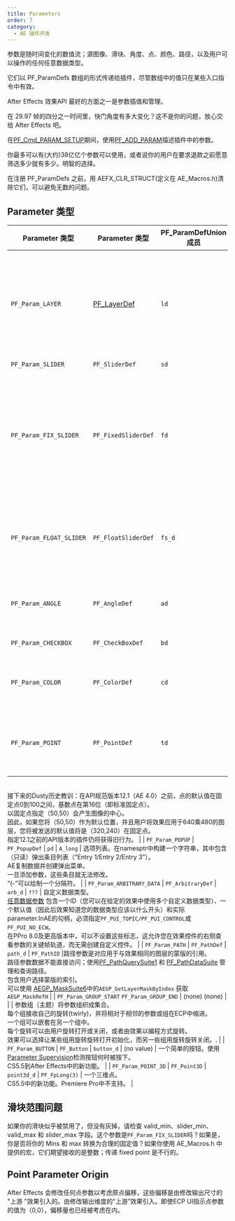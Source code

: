 ```yaml
---
title: Parameters
order: 7
category:
  - AE 插件开发
---
```


参数是随时间变化的数值流；源图像、滑块、角度、点、颜色、路径，以及用户可以操作的任何任意数据类型。

它们以 PF_ParamDefs 数组的形式传递给插件，尽管数组中的值只在某些入口指令中有效。

After Effects 效果API 最好的方面之一是参数插值和管理。

在 29.97 帧的四分之一时间里，快门角度有多大变化？这不是你的问题，放心交给 After Effects 吧。

在[PF_Cmd_PARAM_SETUP](command-selectors.html)期间，使用[PF_ADD_PARAM](../effect-details/interaction-callback-functions.html)描述插件中的参数。

你最多可以有(大约)38亿亿个参数可以使用，或者说你的用户在要求退款之前愿意筛选多少就有多少。明智的选择。

在注册 PF_ParamDefs 之前，用 AEFX_CLR_STRUCT(定义在 AE_Macros.h)清除它们，可以避免无数的问题。

## Parameter 类型

| Parameter 类型| Parameter 类型  | PF_ParamDefUnion 成员 | 参数值数据类型 | 描述  |
| --- | --- | --- | --- | --- |
| `PF_Param_LAYER`   | [PF_LayerDef](../effect-basics/PF_EffectWorld.html) | `ld`   | `A_long`   | 合成中的图像和音频层。所有效果都自动至少有1个图层参数:param[0],它们应用到的图层。<br />当用作效果参数时，这些显示为下拉菜单，用户使用该菜单选择当前合成中的图层。<br/>下拉菜单内容由AE生成。<br/>注意：这是对包含像素和音频样本的图层的引用，而不是实际的像素和音频样本。   |
| `PF_Param_SLIDER`   | `PF_SliderDef`   | `sd`   | `long`   | 不再使用   |
| `PF_Param_FIX_SLIDER`   | `PF_FixedSliderDef`   | `fd`   | `PF_Fixed`   | 已弃用. 多年来，我们一直在推广固定滑块。但我们现在推荐“PF_Param_FLOAT_SLIDERs”。<br/>额外的精度在许多情况下都有帮助，而且不再像以前那样昂贵。另外，我们只是厌倦了低字节/高字节(low byte / high byte)的愚蠢。<br/>"FIX_SLIDERs”提供了比“PF_Param_SLIDER”更高的精度。独立指定用户界面小数点。忽略“PF_Fixed”的低字(low word )以获得必要结果。   |
| `PF_Param_FLOAT_SLIDER`   | `PF_FloatSliderDef`   | `fs_d`   | `PF_FPLong`   | 滑块代表数值。FLOAT_SLIDERs包含相位、精度和曲线公差的值，供音频过滤器使用。<br/>指定最小值和最大值，用户可以移动滑块或键入数字来指定设置。<br/>也响应[Audio Filters](../audio/audio-considerations.html)中讨论的滑块开关.   |
| `PF_Param_ANGLE`   | `PF_AngleDef`   | `ad`   | `PF_Fixed`   | 以（固定点）度为单位的角度，精确到一度。<br/>用户可以指定多个旋转数(revolutions)，从而产生大于360的值。   |
| `PF_Param_CHECKBOX`   | `PF_CheckBoxDef`   | `bd`   | `PF_Boolean`   | `PF_ParamFlag_CANNOT_INTERP`强制打开所有复选框   |
| `PF_Param_COLOR`   | `PF_ColorDef`   | `cd`   | `PF_Pixel`   | 用户可以使用标准颜色选择器或滴管工具选择的RGB值（未使用alpha）。<br/>对于浮点精度，请使用[PF_ColorParamSuite1](../effect-details/parameters-floating-point-values.html)检索值。   |
| `PF_Param_POINT`   | `PF_PointDef`   | `td`   | `PF_Fixed`   | 一个二维点。该点在目标层空间中提供x和y值。<br/>图层的原点是左上角，向右x增加，向下y增加。<br/>从CS5.5开始，为了浮点精度，使用[PF_PointParamSuite1](../effect-details/parameters-floating-point-values.html)检索值。
<br/>接下来的Dusty历史教训：在API规范版本12.1（AE 4.0）之前，点的默认值在固定点0到100之间，基数点在第16位（即标准固定点）。<br/>以固定点指定（50,50）会产生图像的中心。<br/>因此，如果您将（50,50）作为默认位置，并且用户将效果应用于640乘480的图层，您将被发送的默认值将是（320,240）在固定点。<br/>指定12.1之前的API版本的插件仍将获得旧行为。
|
| `PF_Param_POPUP`   | `PF_PopupDef`   | `pd`   | `A_long`   | 选项列表。在namesptr中构建一个字符串，其中包含（只读）弹出条目列表（“Entry 1/Entry 2/Entry 3”）。<br/>AE复制数据并创建弹出菜单。<br/>一旦添加参数，这些条目就无法修改。<br/>“(-”可以绘制一个分隔符。   |
| `PF_Param_ARBITRARY_DATA`   | `PF_ArbitraryDef`   | `arb_d`   | `???`   | 自定义数据类型。<br/>[任意数据参数](../effect-details/arbitrary-data-parameters.html) 包含一个ID（您可以在给定的效果中使用多个自定义数据类型）、一个默认值（因此后效果知道您的数据类型应该以什么开头）和实际parameter.InAE的句柄，必须指定`PF_PUI_TOPIC/PF_PUI_CONTROL`或`PF_PUI_NO_ECW`。<br/>在PPro 8.0及更高版本中，可以不设置这些标志，这允许您在效果控件的右侧查看参数的关键帧轨道，而无需创建自定义控件。   |
| `PF_Param_PATH`   | `PF_PathDef`   | `path_d`   | `PF_PathID`   |路径参数是对应用于与效果相同的图层的蒙版的引用。<br/>路径参数数据不能直接访问；使用[PF_PathQuerySuite1](../effect-details/working-with-paths.html) 和 [PF_PathDataSuite](../effect-details/working-with-paths.html) 管理和查询路径。<br/>包含用户选择蒙版的索引。<br/>可以使用 [AEGP_MaskSuite6](../aegps/aegp-suites.html)中的`AEGP_GetLayerMaskByIndex` 获取 `AEGP_MaskRefH`   |
| `PF_Param_GROUP_START` `PF_Param_GROUP_END` | (none) (none)   |   |   | 参数组（主题）将参数组织成集合。<br/>每个组接收自己的旋转(twirly)，并将相对于相邻的参数或组在ECP中缩进。<br/>一个组可以嵌套在另一个组中。<br/>每个旋转可以由用户旋转打开或关闭，或者由效果以编程方式旋转。<br/>效果可以选择让某些组用旋转旋转打开初始化，而另一些组用旋转旋转关闭。.   |
| `PF_Param_BUTTON`   | `PF_Button`   | `button_d`   | (no value)   | 一个简单的按钮。使用[Parameter Supervision](../effect-details/parameter-supervision.html)检测按钮何时被按下。<br/>CS5.5到After Effects中的新功能。   |
| `PF_Param_POINT_3D`   | `PF_Point3D`   | `point3d_d`   | `PF_FpLong(3)`   | 一个三维点。<br/>CS5.5中的新功能。Premiere Pro中不支持。   |

## 滑块范围问题

如果你的滑块似乎被禁用了，但没有灰掉，请检查 valid_min、slider_min、valid_max 和 slider_max 字段。这个参数是`PF_Param_FIX_SLIDER`吗？如果是，你是否将你的 Mins 和 max 转换为合理的固定值？如果你使用 AE_Macros.h 中提供的宏，它们期望接收的是整数；传递 fixed point 是不行的。

## Point Parameter Origin

After Effects 会修改任何点参数以考虑原点偏移，这些偏移是由修改输出尺寸的 "上游 "效果引入的。由修改输出维度的“上游”效果引入。即使ECP UI指示点参数的值为（0,0），偏移量也已经被考虑在内。
